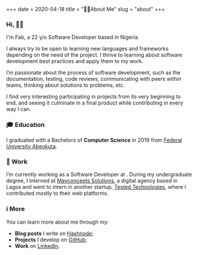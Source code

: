 +++
date = 2020-04-18
title = "👦🏾About Me"
slug = "about" 
+++

### Hi, 👋🏾

I'm Fab, a 22 y/o Software Developer based in Nigeria.

I always try to be open to learning new languages and frameworks depending on the need of the project. I thrive to learning about software development best practices and apply them to my work.

I’m passionate about the process of software development, such as the documentation, testing, code reviews, communicating with peers within teams, thinking about solutions to problems, etc.

I find very interesting participating in projects from its very beginning to end, and seeing it culminate in a final product while contributing in every way I can.

### 🎓 Education

I graduated with a Bachelors of **Computer Science** in 2019 from [Federal University Abeokuta](https://unaab.edu.ng/).

### 💼 Work

I’m currently working as a Software Developer at [](https://acetechsolutions.com.ng/). During my undergraduate degree, I interned at [Mayconcepts Solutions](https://www.mayconceptsolutions.com/), a digital agency based in Lagos and went to intern in another startup, [Tested Technologies](https://testedtechs.com/), where I contributed mostly to their web platforms.

### ℹ️ More

You can learn more about me through my:

- **Blog posts** I write on [Hashnode];
- **Projects** I develop on [GitHub];
- **Work** on [LinkedIn].

[hashnode]: https://fabcodes.hashnode.dev/
[github]: https://github.com/Fakorede
[linkedin]: https://www.linkedin.com/in/fakorede/
